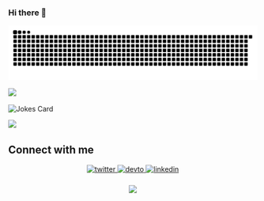 ### Hi there 👋

<!--
**sachincool/sachincool** is a ✨ _special_ ✨ repository because its `README.md` (this file) appears on your GitHub profile.

Here are some ideas to get you started:

- 🔭 I’m currently working on ...
- 🌱 I’m currently learning ...
- 👯 I’m looking to collaborate on ...
- 🤔 I’m looking for help with ...
- 💬 Ask me about ...
- 📫 How to reach me: ...
- 😄 Pronouns: ...
- ⚡ Fun fact: ...
-->

![](https://github.com/sachincool/sachincool/raw/output/github-contribution-grid-snake.svg)

![](https://github-readme-stats.vercel.app/api?username=sachincool&show_icons=true&theme=nightowl&custom_title=Espresso_Depresso&count_private=true)

<img src="https://readme-jokes.vercel.app/api?theme=nightowl" alt="Jokes Card" align=centre />

![](http://github-readme-streak-stats.herokuapp.com?user=sachincool&theme=nightowl)
<br/>  

## Connect with me  
<div align="center">

<a href="https://twitter.com/exploit_sh" target="_blank">
<img src=https://img.shields.io/badge/twitter-%2300acee.svg?&style=for-the-badge&logo=twitter&logoColor=white alt=twitter style="margin-bottom: 5px;" />
</a>
<a href="https://dev.to/sachincool" target="_blank">
<img src=https://img.shields.io/badge/dev.to-%2308090A.svg?&style=for-the-badge&logo=dev.to&logoColor=white alt=devto style="margin-bottom: 5px;" />
</a>
<a href="https://linkedin.com/in/harshit-luthra" target="_blank">
<img src=https://img.shields.io/badge/linkedin-%231E77B5.svg?&style=for-the-badge&logo=linkedin&logoColor=white alt=linkedin style="margin-bottom: 5px;" />
</a>
</div>  
  

<br/>  


<div align="center">
<img src="https://komarev.com/ghpvc/?username=sachincool&&style=flat-square" align="center" />
</div>  
